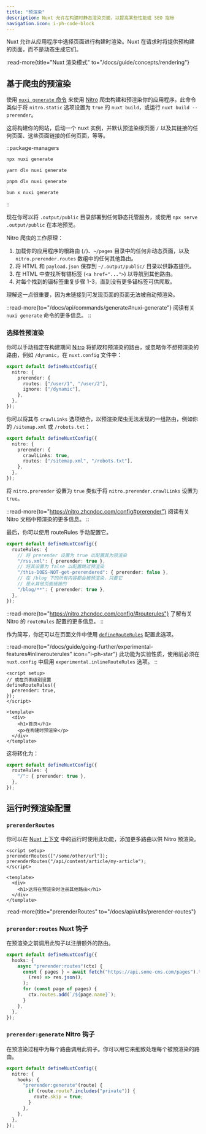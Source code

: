 ```yaml
---
title: "预渲染"
description: Nuxt 允许在构建时静态渲染页面，以提高某些性能或 SEO 指标
navigation.icon: i-ph-code-block
---
```


Nuxt 允许从应用程序中选择页面进行构建时渲染。Nuxt 在请求时将提供预构建的页面，而不是动态生成它们。

:read-more{title="Nuxt 渲染模式" to="/docs/guide/concepts/rendering"}

## 基于爬虫的预渲染

使用 [`nuxi generate` 命令](/docs/api/commands/generate) 来使用 [Nitro](/docs/guide/concepts/server-engine) 爬虫构建和预渲染你的应用程序。此命令类似于将 `nitro.static` 选项设置为 `true` 的 `nuxt build`，或运行 `nuxt build --prerender`。

这将构建你的网站，启动一个 nuxt 实例，并默认预渲染根页面 `/` 以及其链接的任何页面、这些页面链接的任何页面，等等。

::package-managers

```bash [npm]
npx nuxi generate
```

```bash [yarn]
yarn dlx nuxi generate
```

```bash [pnpm]
pnpm dlx nuxi generate
```

```bash [bun]
bun x nuxi generate
```

::

现在你可以将 `.output/public` 目录部署到任何静态托管服务，或使用 `npx serve .output/public` 在本地预览。

Nitro 爬虫的工作原理：

1. 加载你的应用程序的根路由 (`/`)、`~/pages` 目录中的任何非动态页面，以及 `nitro.prerender.routes` 数组中的任何其他路由。
2. 将 HTML 和 `payload.json` 保存到 `~/.output/public/` 目录以供静态提供。
3. 在 HTML 中查找所有锚标签 (`<a href="...">`) 以导航到其他路由。
4. 对每个找到的锚标签重复步骤 1-3，直到没有更多锚标签可供爬取。

理解这一点很重要，因为未链接到可发现页面的页面无法被自动预渲染。

::read-more{to="/docs/api/commands/generate#nuxi-generate"}
阅读有关 `nuxi generate` 命令的更多信息。
::

### 选择性预渲染

你可以手动指定在构建期间 [Nitro](/docs/guide/concepts/server-engine) 将抓取和预渲染的路由，或忽略你不想预渲染的路由，例如 `/dynamic`，在 `nuxt.config` 文件中：

```ts twoslash [nuxt.config.ts]
export default defineNuxtConfig({
  nitro: {
    prerender: {
      routes: ["/user/1", "/user/2"],
      ignore: ["/dynamic"],
    },
  },
});
```

你可以将其与 `crawlLinks` 选项结合，以预渲染爬虫无法发现的一组路由，例如你的 `/sitemap.xml` 或 `/robots.txt`：

```ts twoslash [nuxt.config.ts]
export default defineNuxtConfig({
  nitro: {
    prerender: {
      crawlLinks: true,
      routes: ["/sitemap.xml", "/robots.txt"],
    },
  },
});
```

将 `nitro.prerender` 设置为 `true` 类似于将 `nitro.prerender.crawlLinks` 设置为 `true`。

::read-more{to="https://nitro.zhcndoc.com/config#prerender"}
阅读有关 Nitro 文档中预渲染的更多信息。
::

最后，你可以使用 routeRules 手动配置它。

```ts twoslash [nuxt.config.ts]
export default defineNuxtConfig({
  routeRules: {
    // 将 prerender 设置为 true 以配置其为预渲染
    "/rss.xml": { prerender: true },
    // 将其设置为 false 以配置跳过预渲染
    "/this-DOES-NOT-get-prerendered": { prerender: false },
    // 在 /blog 下的所有内容都会被预渲染，只要它
    // 是从其他页面链接的
    "/blog/**": { prerender: true },
  },
});
```

::read-more{to="https://nitro.zhcndoc.com/config/#routerules"}
了解有关 Nitro 的 `routeRules` 配置的更多信息。
::

作为简写，你还可以在页面文件中使用 [`defineRouteRules`](/docs/api/utils/define-route-rules) 配置此选项。

::read-more{to="/docs/guide/going-further/experimental-features#inlinerouterules" icon="i-ph-star"}
此功能为实验性质，使用前必须在 `nuxt.config` 中启用 `experimental.inlineRouteRules` 选项。
::

```vue [pages/index.vue]
<script setup>
// 或在页面级别设置
defineRouteRules({
  prerender: true,
});
</script>

<template>
  <div>
    <h1>首页</h1>
    <p>在构建时预渲染</p>
  </div>
</template>
```

这将转化为：

```ts [nuxt.config.ts]
export default defineNuxtConfig({
  routeRules: {
    "/": { prerender: true },
  },
});
```

## 运行时预渲染配置

### `prerenderRoutes`

你可以在 [Nuxt 上下文](/docs/guide/going-further/nuxt-app#the-nuxt-context) 中的运行时使用此功能，添加更多路由以供 Nitro 预渲染。

```vue [pages/index.vue]
<script setup>
prerenderRoutes(["/some/other/url"]);
prerenderRoutes("/api/content/article/my-article");
</script>

<template>
  <div>
    <h1>这将在预渲染时注册其他路由</h1>
  </div>
</template>
```

:read-more{title="prerenderRoutes" to="/docs/api/utils/prerender-routes"}

### `prerender:routes` Nuxt 钩子

在预渲染之前调用此钩子以注册额外的路由。

```ts [nuxt.config.ts]
export default defineNuxtConfig({
  hooks: {
    async "prerender:routes"(ctx) {
      const { pages } = await fetch("https://api.some-cms.com/pages").then(
        (res) => res.json(),
      );
      for (const page of pages) {
        ctx.routes.add(`/${page.name}`);
      }
    },
  },
});
```

### `prerender:generate` Nitro 钩子

在预渲染过程中为每个路由调用此钩子。你可以用它来细致处理每个被预渲染的路由。

```ts [nuxt.config.ts]
export default defineNuxtConfig({
  nitro: {
    hooks: {
      "prerender:generate"(route) {
        if (route.route?.includes("private")) {
          route.skip = true;
        }
      },
    },
  },
});
```
